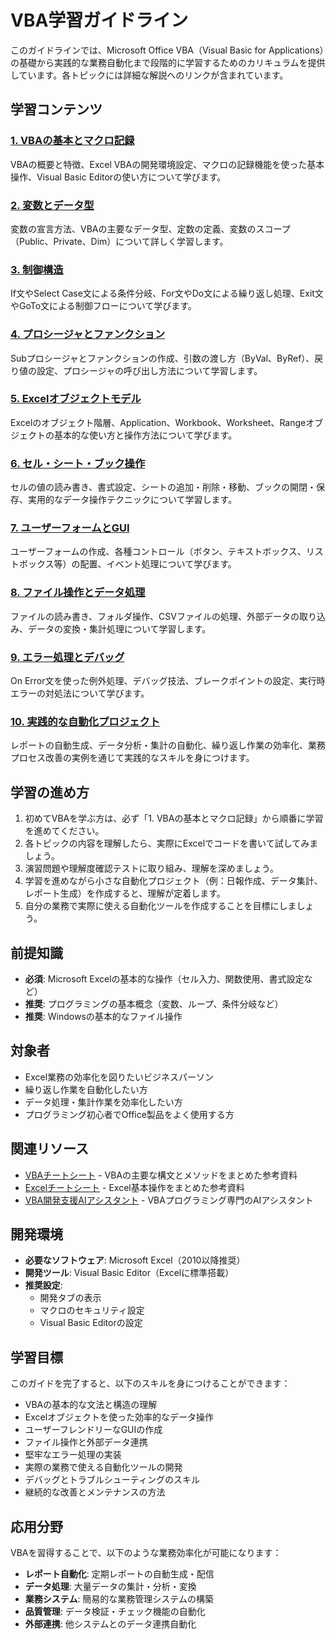 # VBA学習ガイドライン

このガイドラインでは、Microsoft Office VBA（Visual Basic for Applications）の基礎から実践的な業務自動化まで段階的に学習するためのカリキュラムを提供しています。各トピックには詳細な解説へのリンクが含まれています。

## 学習コンテンツ

### [1. VBAの基本とマクロ記録](https://fcircle-biz.github.io/tech_docs/guide/microsoft-office/vba/vba-learning-material-1.html)
VBAの概要と特徴、Excel VBAの開発環境設定、マクロの記録機能を使った基本操作、Visual Basic Editorの使い方について学びます。

### [2. 変数とデータ型](https://fcircle-biz.github.io/tech_docs/guide/microsoft-office/vba/vba-learning-material-2.html)
変数の宣言方法、VBAの主要なデータ型、定数の定義、変数のスコープ（Public、Private、Dim）について詳しく学習します。

### [3. 制御構造](https://fcircle-biz.github.io/tech_docs/guide/microsoft-office/vba/vba-learning-material-3.html)
If文やSelect Case文による条件分岐、For文やDo文による繰り返し処理、Exit文やGoTo文による制御フローについて学びます。

### [4. プロシージャとファンクション](https://fcircle-biz.github.io/tech_docs/guide/microsoft-office/vba/vba-learning-material-4.html)
Subプロシージャとファンクションの作成、引数の渡し方（ByVal、ByRef）、戻り値の設定、プロシージャの呼び出し方法について学習します。

### [5. Excelオブジェクトモデル](https://fcircle-biz.github.io/tech_docs/guide/microsoft-office/vba/vba-learning-material-5.html)
Excelのオブジェクト階層、Application、Workbook、Worksheet、Rangeオブジェクトの基本的な使い方と操作方法について学びます。

### [6. セル・シート・ブック操作](https://fcircle-biz.github.io/tech_docs/guide/microsoft-office/vba/vba-learning-material-6.html)
セルの値の読み書き、書式設定、シートの追加・削除・移動、ブックの開閉・保存、実用的なデータ操作テクニックについて学習します。

### [7. ユーザーフォームとGUI](https://fcircle-biz.github.io/tech_docs/guide/microsoft-office/vba/vba-learning-material-7.html)
ユーザーフォームの作成、各種コントロール（ボタン、テキストボックス、リストボックス等）の配置、イベント処理について学びます。

### [8. ファイル操作とデータ処理](https://fcircle-biz.github.io/tech_docs/guide/microsoft-office/vba/vba-learning-material-8.html)
ファイルの読み書き、フォルダ操作、CSVファイルの処理、外部データの取り込み、データの変換・集計処理について学習します。

### [9. エラー処理とデバッグ](https://fcircle-biz.github.io/tech_docs/guide/microsoft-office/vba/vba-learning-material-9.html)
On Error文を使った例外処理、デバッグ技法、ブレークポイントの設定、実行時エラーの対処法について学びます。

### [10. 実践的な自動化プロジェクト](https://fcircle-biz.github.io/tech_docs/guide/microsoft-office/vba/vba-learning-material-10.html)
レポートの自動生成、データ分析・集計の自動化、繰り返し作業の効率化、業務プロセス改善の実例を通じて実践的なスキルを身につけます。

## 学習の進め方

1. 初めてVBAを学ぶ方は、必ず「1. VBAの基本とマクロ記録」から順番に学習を進めてください。
2. 各トピックの内容を理解したら、実際にExcelでコードを書いて試してみましょう。
3. 演習問題や理解度確認テストに取り組み、理解を深めましょう。
4. 学習を進めながら小さな自動化プロジェクト（例：日報作成、データ集計、レポート生成）を作成すると、理解が定着します。
5. 自分の業務で実際に使える自動化ツールを作成することを目標にしましょう。

## 前提知識

- **必須**: Microsoft Excelの基本的な操作（セル入力、関数使用、書式設定など）
- **推奨**: プログラミングの基本概念（変数、ループ、条件分岐など）
- **推奨**: Windowsの基本的なファイル操作

## 対象者

- Excel業務の効率化を図りたいビジネスパーソン
- 繰り返し作業を自動化したい方
- データ処理・集計作業を効率化したい方
- プログラミング初心者でOffice製品をよく使用する方

## 関連リソース

- [VBAチートシート](https://fcircle-biz.github.io/tech_docs/cheatsheet/applied/vba-cheatsheet-infographic.html) - VBAの主要な構文とメソッドをまとめた参考資料
- [Excelチートシート](https://fcircle-biz.github.io/tech_docs/cheatsheet/tools/excel-cheatsheet.html) - Excel基本操作をまとめた参考資料
- [VBA開発支援AIアシスタント](https://fcircle-biz.github.io/tech_docs/prompt/vba-assistant-prompt.html) - VBAプログラミング専門のAIアシスタント

## 開発環境

- **必要なソフトウェア**: Microsoft Excel（2010以降推奨）
- **開発ツール**: Visual Basic Editor（Excelに標準搭載）
- **推奨設定**: 
  - 開発タブの表示
  - マクロのセキュリティ設定
  - Visual Basic Editorの設定

## 学習目標

このガイドを完了すると、以下のスキルを身につけることができます：

- VBAの基本的な文法と構造の理解
- Excelオブジェクトを使った効率的なデータ操作
- ユーザーフレンドリーなGUIの作成
- ファイル操作と外部データ連携
- 堅牢なエラー処理の実装
- 実際の業務で使える自動化ツールの開発
- デバッグとトラブルシューティングのスキル
- 継続的な改善とメンテナンスの方法

## 応用分野

VBAを習得することで、以下のような業務効率化が可能になります：

- **レポート自動化**: 定期レポートの自動生成・配信
- **データ処理**: 大量データの集計・分析・変換
- **業務システム**: 簡易的な業務管理システムの構築
- **品質管理**: データ検証・チェック機能の自動化
- **外部連携**: 他システムとのデータ連携自動化